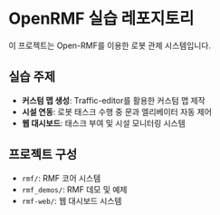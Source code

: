 # OpenRMF 실습 레포지토리

이 프로젝트는 Open-RMF를 이용한 로봇 관제 시스템입니다.

## 실습 주제

- **커스텀 맵 생성**: Traffic-editor를 활용한 커스텀 맵 제작
- **시설 연동**: 로봇 태스크 수행 중 문과 엘리베이터 자동 제어
- **웹 대시보드**: 태스크 부여 및 시설 모니터링 시스템

## 프로젝트 구성

- `rmf/`: RMF 코어 시스템
- `rmf_demos/`: RMF 데모 및 예제
- `rmf-web/`: 웹 대시보드 시스템
